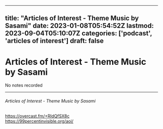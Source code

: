 
---
title: "Articles of Interest - Theme Music by Sasami"
date: 2023-01-08T05:54:52Z
lastmod: 2023-09-04T05:10:07Z
categories: ['podcast', 'articles of interest']
draft: false
---


# Articles of Interest - Theme Music by Sasami

No notes recorded

- - -
###### Articles of Interest - Theme Music by Sasami

https://overcast.fm/+RIdQfSX8c  
https://99percentinvisible.org/aoi/

<!-- #public #podcast #articles of interest# -->

<!-- {BearID:64E6CE7C-0519-4347-9E9E-FB743E5F9062-28016-00002D97F20C3B18} -->
